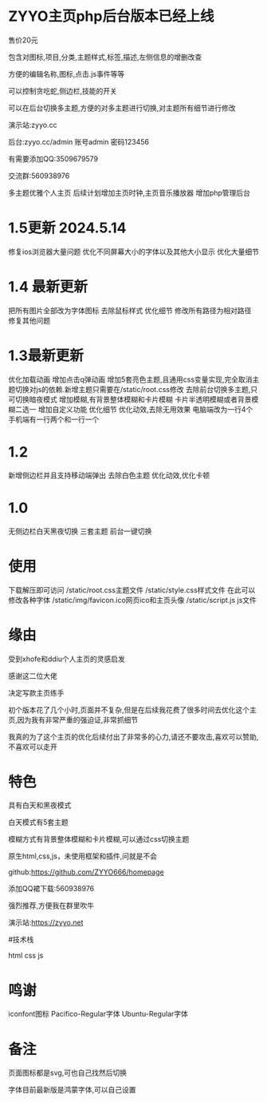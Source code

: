 # ZYYO主页php后台版本已经上线
售价20元

包含对图标,项目,分类,主题样式,标签,描述,左侧信息的增删改查

方便的编辑名称,图标,点击.js事件等等

可以控制贪吃蛇,侧边栏,技能的开关

可以在后台切换多主题,方便的对多主题进行切换,对主题所有细节进行修改


演示站:zyyo.cc

后台:zyyo.cc/admin
账号admin
密码123456

有需要添加QQ:3509679579

交流群:560938976







多主题优雅个人主页
后续计划增加主页时钟,主页音乐播放器
增加php管理后台
# 1.5更新 2024.5.14
修复ios浏览器大量问题
优化不同屏幕大小的字体以及其他大小显示
优化大量细节
# 1.4 最新更新
把所有图片全部改为字体图标
去除鼠标样式
优化细节
修改所有路径为相对路径
修复其他问题
# 1.3最新更新
优化加载动画
增加点击q弹动画
增加5套亮色主题,且通用css变量实现,完全取消主题切换对js的依赖.新增主题只需要在/static/root.css修改
去除前台切换多主题,只可切换暗夜模式
增加模糊,有背景整体模糊和卡片模糊
卡片半透明模糊或者背景模糊二选一
增加自定义功能
优化细节
优化动效,去除无用效果
电脑端改为一行4个
手机端有一行两个和一行一个
# 1.2
新增侧边栏并且支持移动端弹出
去除白色主题
优化动效,优化卡顿
# 1.0
无侧边栏白天黑夜切换
三套主题
前台一键切换

# 使用

下载解压即可访问
/static/root.css主题文件
/static/style.css样式文件
在此可以修改各种字体
/static/img/favicon.ico网页ico和主页头像
/static/script.js js文件



# 缘由

受到xhofe和ddiu个人主页的灵感启发

感谢这二位大佬

决定写款主页练手

初个版本花了几个小时,页面并不复杂,但是在后续我花费了很多时间去优化这个主页,因为我有非常严重的强迫证,非常抓细节

我真的为了这个主页的优化后续付出了非常多的心力,请还不要攻击,喜欢可以赞助,不喜欢可以走开

# 特色

具有白天和黑夜模式

白天模式有5套主题

模糊方式有背景整体模糊和卡片模糊,可以通过css切换主题

原生html,css,js，未使用框架和插件,问就是不会

github:https://github.com/ZYYO666/homepage

添加QQ裙下载:560938976

强烈推荐,方便我在群里吹牛

演示站:https://zyyo.net


#技术栈

html
css
js

# 鸣谢

iconfont图标
Pacifico-Regular字体
Ubuntu-Regular字体

# 备注

页面图标都是svg,可也自己找然后切换

字体目前最新版是鸿蒙字体,可以自己设置


